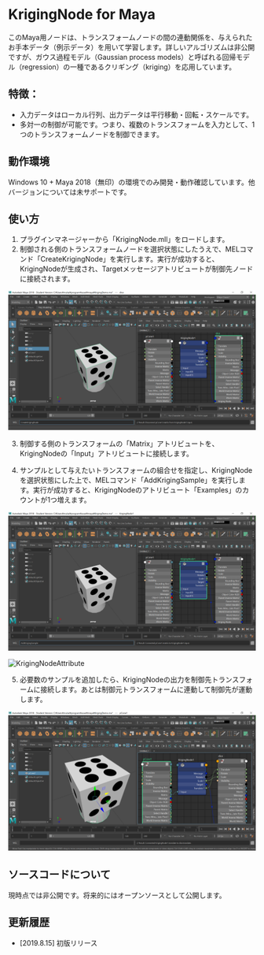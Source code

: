 # KrigingNode for Maya
このMaya用ノードは、トランスフォームノードの間の連動関係を、与えられたお手本データ（例示データ）を用いて学習します。詳しいアルゴリズムは非公開ですが、ガウス過程モデル（Gaussian process models）と呼ばれる回帰モデル（regression）の一種であるクリギング（kriging）を応用しています。

## 特徴：
- 入力データはローカル行列、出力データは平行移動・回転・スケールです。
- 多対一の制御が可能です。つまり、複数のトランスフォームを入力として、1つのトランスフォームノードを制御できます。

## 動作環境
Windows 10 + Maya 2018（無印）の環境でのみ開発・動作確認しています。他バージョンについては未サポートです。

## 使い方
1. プラグインマネージャーから「KrigingNode.mll」をロードします。
2. 制御される側のトランスフォームノードを選択状態にしたうえで、MELコマンド「CreateKrigingNode」を実行します。実行が成功すると、KrigingNodeが生成され、Targetメッセージアトリビュートが制御先ノードに接続されます。

![CreateKrigingNode](https://github.com/TomohikoMukai/KrigingNode/blob/image/CreateKrigingNode.png)

3. 制御する側のトランスフォームの「Matrix」アトリビュートを、KrigingNodeの「Input」アトリビュートに接続します。

4. サンプルとして与えたいトランスフォームの組合せを指定し、KrigingNodeを選択状態にした上で、MELコマンド「AddKrigingSample」を実行します。実行が成功すると、KrigingNodeのアトリビュート「Examples」のカウントが1つ増えます。

![AddKrigingSample](https://github.com/TomohikoMukai/KrigingNode/blob/image/AddKrigingSample.png)

![KrigingNodeAttribute](https://github.com/TomohikoMukai/KrigingNode/blob/image/KrigingNodeAttribute.png)

5. 必要数のサンプルを追加したら、KrigingNodeの出力を制御先トランスフォームに接続します。あとは制御元トランスフォームに連動して制御先が運動します。

![KrigingNodeDrive](https://github.com/TomohikoMukai/KrigingNode/blob/image/KrigingNodeDrive.png)


## ソースコードについて
現時点では非公開です。将来的にはオープンソースとして公開します。

## 更新履歴
- [2019.8.15] 初版リリース

